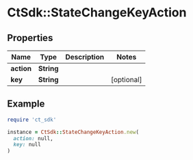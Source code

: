 # CtSdk::StateChangeKeyAction

## Properties

| Name | Type | Description | Notes |
| ---- | ---- | ----------- | ----- |
| **action** | **String** |  |  |
| **key** | **String** |  | [optional] |

## Example

```ruby
require 'ct_sdk'

instance = CtSdk::StateChangeKeyAction.new(
  action: null,
  key: null
)
```

